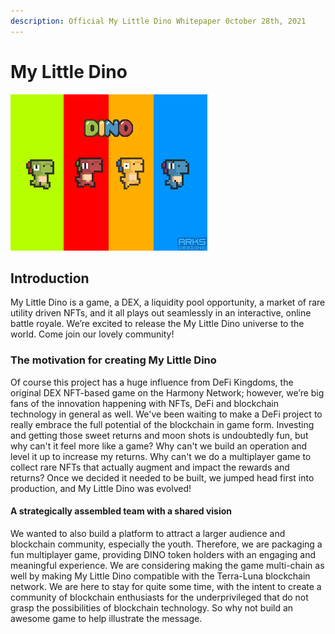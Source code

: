```yaml
---
description: Official My Little Dino Whitepaper 0ctober 28th, 2021
---
```


# My Little Dino



![](.gitbook/assets/dinoCharacters-display.gif)

## Introduction

My Little Dino is a game, a DEX, a liquidity pool opportunity, a market of rare utility driven NFTs, and it all plays out seamlessly in an interactive, online battle royale. We’re excited to release the My Little Dino universe to the world. Come join our lovely community!&#x20;

### The motivation for creating My Little Dino

Of course this project has a huge influence from DeFi Kingdoms, the original DEX NFT-based game on the Harmony Network; however, we’re big fans of the innovation happening with NFTs, DeFi and blockchain technology in general as well. We've been waiting to make a DeFi project to really embrace the full potential of the blockchain in game form. Investing and getting those sweet returns and moon shots is undoubtedly fun, but why can't it feel more like a game? Why can't we build an operation and level it up to increase my returns. Why can't we do a multiplayer game to collect rare NFTs that actually augment and impact the rewards and returns? Once we decided it needed to be built, we jumped head first into production, and My Little Dino was evolved!

#### A strategically assembled team with a shared vision

We wanted to also build a platform to attract a larger audience and blockchain community, especially the youth. Therefore, we are packaging a fun multiplayer game, providing DINO token holders with an engaging and meaningful experience. We are considering making the game multi-chain as well by making My Little Dino compatible with the Terra-Luna blockchain network. We are here to stay for quite some time, with the intent to create a community of blockchain enthusiasts for the underprivileged that do not grasp the possibilities of blockchain technology. So why not build an awesome game to help illustrate the message.
